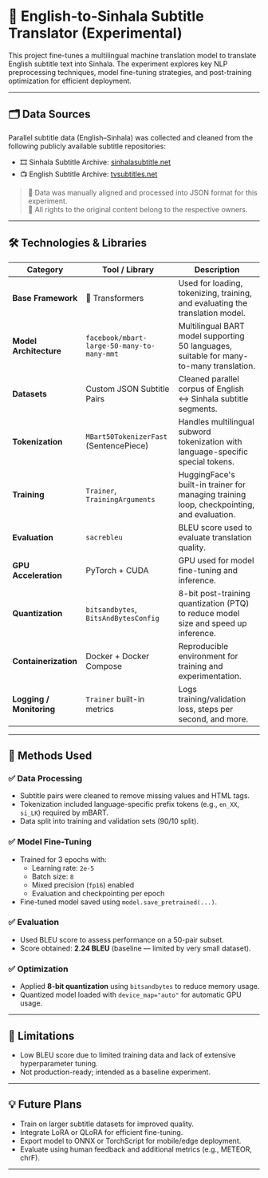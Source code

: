 # 📘 English-to-Sinhala Subtitle Translator (Experimental)

This project fine-tunes a multilingual machine translation model to translate English subtitle text into Sinhala. The experiment explores key NLP preprocessing techniques, model fine-tuning strategies, and post-training optimization for efficient deployment.

---

## 🗂️ Data Sources

Parallel subtitle data (English–Sinhala) was collected and cleaned from the following publicly available subtitle repositories:

- 🎞️ Sinhala Subtitle Archive: [sinhalasubtitle.net](https://sinhalasubtitle.net/tvseries/game-of-thrones-2011-sinhala-subtitles/)
- 📺 English Subtitle Archive: [tvsubtitles.net](https://www.tvsubtitles.net/tvshow-911-2.html)

> 🔹 Data was manually aligned and processed into JSON format for this experiment.  
> 🔹 All rights to the original content belong to the respective owners.
> 
---

## 🛠️ Technologies & Libraries

| Category                    | Tool / Library                        | Description |
|----------------------------|----------------------------------------|-------------|
| **Base Framework**         | 🤗 Transformers                        | Used for loading, tokenizing, training, and evaluating the translation model. |
| **Model Architecture**     | `facebook/mbart-large-50-many-to-many-mmt` | Multilingual BART model supporting 50 languages, suitable for many-to-many translation. |
| **Datasets**               | Custom JSON Subtitle Pairs             | Cleaned parallel corpus of English ↔ Sinhala subtitle segments. |
| **Tokenization**           | `MBart50TokenizerFast` (SentencePiece) | Handles multilingual subword tokenization with language-specific special tokens. |
| **Training**               | `Trainer`, `TrainingArguments`         | HuggingFace's built-in trainer for managing training loop, checkpointing, and evaluation. |
| **Evaluation**             | `sacrebleu`                             | BLEU score used to evaluate translation quality. |
| **GPU Acceleration**       | PyTorch + CUDA                         | GPU used for model fine-tuning and inference. |
| **Quantization**           | `bitsandbytes`, `BitsAndBytesConfig`   | 8-bit post-training quantization (PTQ) to reduce model size and speed up inference. |
| **Containerization**       | Docker + Docker Compose                | Reproducible environment for training and experimentation. |
| **Logging / Monitoring**   | `Trainer` built-in metrics             | Logs training/validation loss, steps per second, and more. |

---

## 🧪 Methods Used

### ✅ Data Processing
- Subtitle pairs were cleaned to remove missing values and HTML tags.
- Tokenization included language-specific prefix tokens (e.g., `en_XX`, `si_LK`) required by mBART.
- Data split into training and validation sets (90/10 split).

### ✅ Model Fine-Tuning
- Trained for 3 epochs with:
  - Learning rate: `2e-5`
  - Batch size: `8`
  - Mixed precision (`fp16`) enabled
  - Evaluation and checkpointing per epoch
- Fine-tuned model saved using `model.save_pretrained(...)`.

### ✅ Evaluation
- Used BLEU score to assess performance on a 50-pair subset.
- Score obtained: **2.24 BLEU** (baseline — limited by very small dataset).

### ✅ Optimization
- Applied **8-bit quantization** using `bitsandbytes` to reduce memory usage.
- Quantized model loaded with `device_map="auto"` for automatic GPU usage.

---

## 🚧 Limitations

- Low BLEU score due to limited training data and lack of extensive hyperparameter tuning.
- Not production-ready; intended as a baseline experiment.

---

## 💡 Future Plans

- Train on larger subtitle datasets for improved quality.
- Integrate LoRA or QLoRA for efficient fine-tuning.
- Export model to ONNX or TorchScript for mobile/edge deployment.
- Evaluate using human feedback and additional metrics (e.g., METEOR, chrF).

---
